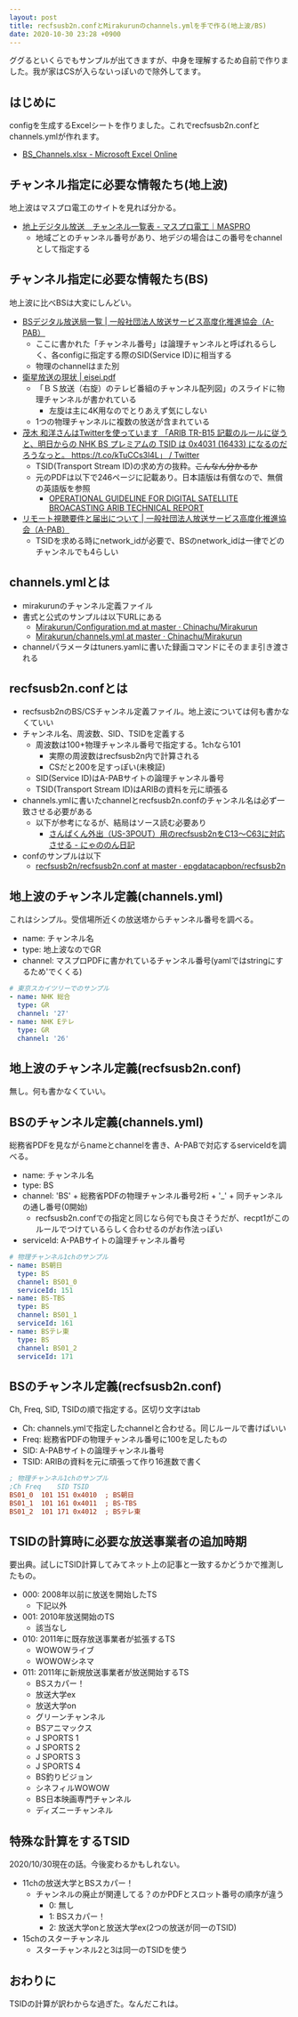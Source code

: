 ```yaml
---
layout: post
title: recfsusb2n.confとMirakurunのchannels.ymlを手で作る(地上波/BS)
date: 2020-10-30 23:28 +0900
---
```

ググるといくらでもサンプルが出てきますが、中身を理解するため自前で作りました。我が家はCSが入らないっぽいので除外してます。

はじめに
---------------------
configを生成するExcelシートを作りました。これでrecfsusb2n.confとchannels.ymlが作れます。
* [BS_Channels.xlsx - Microsoft Excel Online](https://1drv.ms/x/s!AsyRfEh_oDaBzmlU00vgHoC9DC5N?e=s0GiDx)

チャンネル指定に必要な情報たち(地上波)
---------------------
地上波はマスプロ電工のサイトを見れば分かる。
* [地上デジタル放送　チャンネル一覧表 - マスプロ電工｜MASPRO](https://www.maspro.co.jp/contact/bro/bro_ch.html)
    * 地域ごとのチャンネル番号があり、地デジの場合はこの番号をchannelとして指定する

チャンネル指定に必要な情報たち(BS)
---------------------
地上波に比べBSは大変にしんどい。
* [BSデジタル放送局一覧 \| 一般社団法人放送サービス高度化推進協会（A-PAB）](https://www.apab.or.jp/bs/station/)
    * ここに書かれた「チャンネル番号」は論理チャンネルと呼ばれるらしく、各configに指定する際のSID(Service ID)に相当する
    * 物理のchannelはまた別
* [衛星放送の現状 \| eisei.pdf](https://www.soumu.go.jp/main_sosiki/joho_tsusin//eisei/eisei.pdf)
    * 「ＢＳ放送（右旋）のテレビ番組のチャンネル配列図」のスライドに物理チャンネルが書かれている
        * 左旋は主に4K用なのでとりあえず気にしない
    * 1つの物理チャンネルに複数の放送が含まれている
* [茂木 和洋さんはTwitterを使っています 「ARIB TR-B15 記載のルールに従うと、明日からの NHK BS プレミアムの TSID は 0x4031 (16433) になるのだろうなっと。 https://t.co/kTuCCs3l4L」 / Twitter](https://twitter.com/kzmogi/status/993345535565156353)
    * TSID(Transport Stream ID)の求め方の抜粋。~~こんなん分かるか~~
    * 元のPDFは以下で246ページに記載あり。日本語版は有償なので、無償の英語版を参照
        * [OPERATIONAL GUIDELINE FOR DIGITAL SATELLITE BROACASTING ARIB TECHNICAL REPORT](http://www.arib.or.jp/english/html/overview/doc/8-TR-B15v4_6-3p4-E1.pdf)
* [リモート視聴要件と届出について \| 一般社団法人放送サービス高度化推進協会（A-PAB）](https://www.apab.or.jp/remote-viewing/implementation/)
    * TSIDを求める時にnetwork_idが必要で、BSのnetwork_idは一律でどのチャンネルでも4らしい

channels.ymlとは
---------------------
* mirakurunのチャンネル定義ファイル
* 書式と公式のサンプルは以下URLにある
    * [Mirakurun/Configuration.md at master · Chinachu/Mirakurun](https://github.com/Chinachu/Mirakurun/blob/master/doc/Configuration.md#channelsyml)
    * [Mirakurun/channels.yml at master · Chinachu/Mirakurun](https://github.com/Chinachu/Mirakurun/blob/master/config/channels.yml)
* channelパラメータはtuners.yamlに書いた録画コマンドにそのまま引き渡される

recfsusb2n.confとは
---------------------
* recfsusb2nのBS/CSチャンネル定義ファイル。地上波については何も書かなくていい
* チャンネル名、周波数、SID、TSIDを定義する
    * 周波数は100+物理チャンネル番号で指定する。1chなら101
        * 実際の周波数はrecfsusb2n内で計算される
        * CSだと200を足すっぽい(未検証)
    * SID(Service ID)はA-PABサイトの論理チャンネル番号
    * TSID(Transport Stream ID)はARIBの資料を元に頑張る
* channels.ymlに書いたchannelとrecfsusb2n.confのチャンネル名は必ず一致させる必要がある
    * 以下が参考になるが、結局はソース読む必要あり
        * [さんぱくん外出（US-3POUT）用のrecfsusb2nをC13～C63に対応させる - にゃののん日記](https://nyanonon.hatenablog.com/entry/20190607/1559917800)
* confのサンプルは以下
    * [recfsusb2n/recfsusb2n.conf at master · epgdatacapbon/recfsusb2n](https://github.com/epgdatacapbon/recfsusb2n/blob/master/src/recfsusb2n.conf)

地上波のチャンネル定義(channels.yml)
---------------------
これはシンプル。受信場所近くの放送塔からチャンネル番号を調べる。
* name: チャンネル名
* type: 地上波なのでGR
* channel: マスプロPDFに書かれているチャンネル番号(yamlではstringにするため'でくくる)

``` yaml
# 東京スカイツリーでのサンプル
- name: NHK 総合
  type: GR
  channel: '27'
- name: NHK Eテレ
  type: GR
  channel: '26'
```

地上波のチャンネル定義(recfsusb2n.conf)
---------------------
無し。何も書かなくていい。

BSのチャンネル定義(channels.yml)
---------------------
総務省PDFを見ながらnameとchannelを書き、A-PABで対応するserviceIdを調べる。
* name: チャンネル名
* type: BS
* channel: 'BS' + 総務省PDFの物理チャンネル番号2桁 + '_' + 同チャンネルの通し番号(0開始)
    * recfsusb2n.confでの指定と同じなら何でも良さそうだが、recpt1がこのルールでつけているらしく合わせるのがお作法っぽい
* serviceId: A-PABサイトの論理チャンネル番号

``` yaml
# 物理チャンネル1chのサンプル
- name: BS朝日
  type: BS
  channel: BS01_0
  serviceId: 151
- name: BS-TBS
  type: BS
  channel: BS01_1
  serviceId: 161
- name: BSテレ東
  type: BS
  channel: BS01_2
  serviceId: 171
```

BSのチャンネル定義(recfsusb2n.conf)
---------------------
Ch, Freq, SID, TSIDの順で指定する。区切り文字はtab
* Ch: channels.ymlで指定したchannelと合わせる。同じルールで書けばいい
* Freq: 総務省PDFの物理チャンネル番号に100を足したもの
* SID: A-PABサイトの論理チャンネル番号
* TSID: ARIBの資料を元に頑張って作り16進数で書く

``` ini
; 物理チャンネル1chのサンプル
;Ch	Freq	SID	TSID
BS01_0	101	151	0x4010	; BS朝日
BS01_1	101	161	0x4011	; BS-TBS
BS01_2	101	171	0x4012	; BSテレ東
```

TSIDの計算時に必要な放送事業者の追加時期
---------------------
要出典。試しにTSID計算してみてネット上の記事と一致するかどうかで推測したもの。
* 000: 2008年以前に放送を開始したTS
    * 下記以外
* 001: 2010年放送開始のTS
    * 該当なし
* 010: 2011年に既存放送事業者が拡張するTS
    * WOWOWライブ
    * WOWOWシネマ
* 011: 2011年に新規放送事業者が放送開始するTS
    * BSスカパー！
    * 放送大学ex
    * 放送大学on
    * グリーンチャンネル
    * BSアニマックス
    * J SPORTS 1
    * J SPORTS 2
    * J SPORTS 3
    * J SPORTS 4
    * BS釣りビジョン
    * シネフィルWOWOW
    * BS日本映画専門チャンネル
    * ディズニーチャンネル

特殊な計算をするTSID
---------------------
2020/10/30現在の話。今後変わるかもしれない。
* 11chの放送大学とBSスカパー！
    * チャンネルの廃止が関連してる？のかPDFとスロット番号の順序が違う
        * 0: 無し
        * 1: BSスカパー！
        * 2: 放送大学onと放送大学ex(2つの放送が同一のTSID)
* 15chのスターチャンネル
    * スターチャンネル2と3は同一のTSIDを使う

おわりに
---------------------
TSIDの計算が訳わからな過ぎた。なんだこれは。
